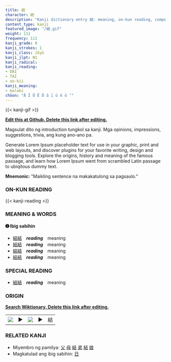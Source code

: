 ```yaml
---
title: 結
character: 結
description: "Kanji dictionary entry 結: meaning, on-kun reading, compounds, origin, related kanji"
content_type: kanji
featured_image: "/結.gif"
weight: 111
frequency: 111
kanji_grade: 0
kanji_strokes: 1
kanji_class: Jōyō
kanji_jlpt: N1
kanji_radical: 
kanji_reading: 
- DAI
- TAI
- oo-kii
kanji_meaning:
- malaki
chōon: "Ā Ī Ū Ē Ō ā ī ū ē ō ’"
---
```

[//]: # (Don't edit the line below. Kanji animated GIF code is automatically generated.)
{{< kanji-gif >}}

[//]: # (Edit below this line.)

**[Edit this at Github. Delete this link after editing.](https://github.com/tim0g/tim/tree/main/content/kanji/結/index.md)**

Magsulat dito ng introduction tungkol sa kanji. Mga opinions, impressions, suggestions, trivia, ang kung ano-ano pa.

Generate Lorem Ipsum placeholder text for use in your graphic, print and web layouts, and discover plugins for your favorite writing, design and blogging tools. Explore the origins, history and meaning of the famous passage, and learn how Lorem Ipsum went from scrambled Latin passage to ubiqitous dummy text.
 
**Mnemonic:** "Maikling sentence na makakatulong sa pagsaulo."

### ON-KUN READING

[//]: # (Don't edit the line below. ON-KUN READING code is automatically generated.)
{{< kanji-reading >}}

### MEANING & WORDS

#### ➊ **Ibig sabihin**
  - [結](../結)[結](../結)　***reading***　meaning
  - [結](../結)[結](../結)　***reading***　meaning
  - [結](../結)[結](../結)　***reading***　meaning
  - [結](../結)[結](../結)　***reading***　meaning

### SPECIAL READING
  - [結](../結)[結](../結)　***reading***　meaning

### ORIGIN

**[Search Wiktionary. Delete this link after editing.](https://wiktionary.org/wiki/結)**
<table class="kanji-table"><tr><td>
<img src="60px-結-bronze.svg.png">
</td><td>▶</td><td>
<img src="60px-結-oracle.svg.png">
</td><td>▶</td>
<td class="kanji-origin">結</td>
</tr></table>

### RELATED KANJI
- Miyembro ng pamilya: [父](../父) [母](../母) [結](../結) [弟](../弟) [結](../結) [娘](../娘)
- Magkatulad ang ibig sabihin: [日](../日)
